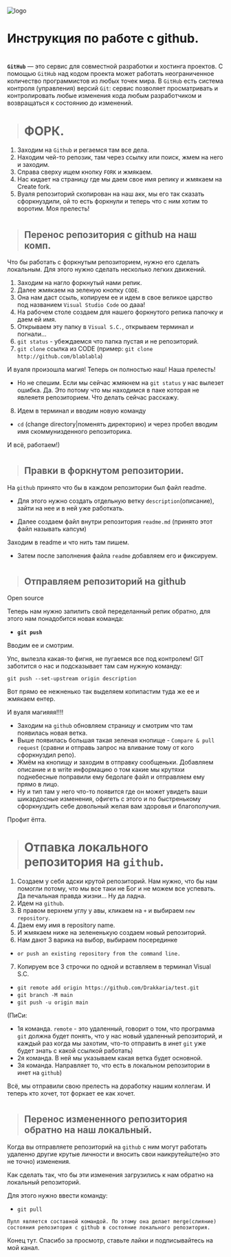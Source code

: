 ![logo](gitlog1.png)

# Инструкция по работе с github.
#
#
#
**`GitHub`** — это сервис для совместной разработки и хостинга проектов. C помощью `GitHub` над кодом проекта может работать неограниченное количество программистов из любых точек мира. В `GitHub` есть система контроля (управления) версий `Git`: сервис позволяет просматривать и контролировать любые изменения кода любым разработчиком и возвращаться к состоянию до изменений.
#
>#  ФОРК.
1. Заходим на `Github` и регаемся там все дела.
2. Находим чей-то репозик, там через ссылку или поиск, жмем на него и заходим.
3. Справа сверху ищем кнопку `FORK` и жмякаем.
4. Нас кидает на страницу где мы даем свое имя репику и жмякаем на Create fork.
5. Вуаля репозиторий скопирован на наш акк, мы его так сказать сфоркнуздили, ой то есть форкнули и теперь что с ним хотим то воротим. Моя прелесть!
#
>## Перенос репозитория с github на наш комп.
Что бы работать с форкнутым репозиторием, нужно его сделать локальным. Для этого нужно сделать несколько легких движений.
1. Заходим на нагло форкнутый нами репик.
2. Далее жмякаем на зеленую кнопку `CODE`.
3. Она нам даст ссыль, копируем ее и идем в свое великое царство под названием `Visual Studio Code` оо дааа!
4. На рабочем столе создаем для нашего форкнутого репика папочку и даем ей имя.
5. Открываем эту папку в `Visual S.C.`, открываем терминал и погнали…
6.  `git status` - убеждаемся что папка пустая и не репозиторий.
7. `git clone` ссылка из CODE (пример: `git clone http://github.com/blablabla`)

И вуаля произошла магия! Теперь он полностью наш! Наша прелесть!

- Но не спешим. Если мы сейчас жмякнем на `git status` у нас вылезет ошибка. Да. Это потому что мы находимся в паке которая не явлеяетя репозиторием. Что делать сейчас расскажу.
8. Идем в терминал и вводим новую команду
- `cd` (change directory|поменять директорию) и через пробел вводим имя скоммунизденного репозиторика.

И всё, работаем!) 
#

>## Правки в форкнутом репозитории.

На `github` принято что бы в каждом репозитории был файл readme.

- Для этого нужно создать отдельную ветку `description`(описание), зайти на нее и в ней уже работкать.

- Далее создаем файл внутри репозитория `readme.md` (принято этот файл называть капсум)

Заходим в readme и что нить там пишем.

- Затем после заполнения файла `readme` добавляем его и фиксируем.
#

>## Отправляем репозиторий на **github**

Open source

Теперь нам нужно запилить свой переделанный репик обратно, для этого нам понадобится новая команда:
-  **`git push`** 

Вводим ее и смотрим.

Упс, вылезла какая-то фигня, не пугаемся все под контролем!
GIT заботится о нас и подсказывает там сам нужную команду:
```
git push --set-upstream origin description
```

Вот прямо ее нежненько так выделяем копипастим туда же ее и жмякаем ентер.

И вуаля магияяя!!!!

- Заходим на `github` обновляем страницу и смотрим что там появилась новая ветка.
- Выше появилась большая такая зеленая кнопище - `Compare & pull request`
(сравни и отправь запрос на вливание тому от кого сфоркнуздил репо).
- Жмём на кнопищу и заходим в отправку сообщеньки.
Добавляем описание и в write информацию о том какие мы крутяхи поднебесные поправили ему бедолаге файл и отправляем ему прямо в лицо.
- Ну и тип там у него что-то появится где он может увидеть ваши шикардосные изменения, офигеть с этого и по быстренькому сфоркнуздить себе довольный желая вам здоровья и благополучия. 

Профит ёпта.
#
#
#
># Отпавка локального репозитория на `github`.

1. Создаем у себя адски крутой репозиторий.
Нам нужно, что бы нам помогли потому, что мы все таки не Бог и не можем все успевать. Да печальная правда жизни... Ну да ладна.
2. Идем на  `github`.
3. В правом верхнем углу у авы, кликаем на `+` и выбираем `new repository`.
4. Даем ему имя в repository name.
5. И жмякаем ниже на зелененькую создаем новый репозиторий.
6. Нам дают 3 варика на выбор, выбираем посерединке 
- `or push an existing repository from the command line.`
7. Копируем все 3 строчки по одной и вставляем в терминал Visual S.C.
 - `git remote add origin https://github.com/Drakkaria/test.git`
 - `git branch -M main`
 - `git push -u origin main`

 (ПиСи: 
 - 1я команда. `remote` - это удаленный, говорит о том, что программа `git` должна будет понять, что у нас новый удаленный репозиторий, и каждый раз когда мы захотим, что-то отправить в инет `git` уже будет знать с какой ссылкой работать)
- 2я команда. В ней мы указываем какая ветка будет основной.
- 3я команда. Направляет то, что есть в локальном репозитории в инет на  `github`)

Всё, мы отправили свою прелесть на доработку нашим коллегам. И теперь кто хочет, тот форкает ее как хочет.


#
>## Перенос измененного репозитория обратно на наш локальный.
Когда вы отправляете репозиторий на `github` с ним могут работать удаленно другие крутые личности и вносить свои наикрутейште(но это не точно) изменения. 

Как сделать так, что бы эти изменения загрузились к нам обратно на локальный репозиторий.

Для этого нужно ввести команду:
- `git pull`

```
Пулл является составной командой. По этому она делает merge(слияние) состояния репозитория с github в состояние локального репозитория.
```
Конец тут. Спасибо за просмотр, ставьте лайки и подписывайтесь на мой канал.









 











